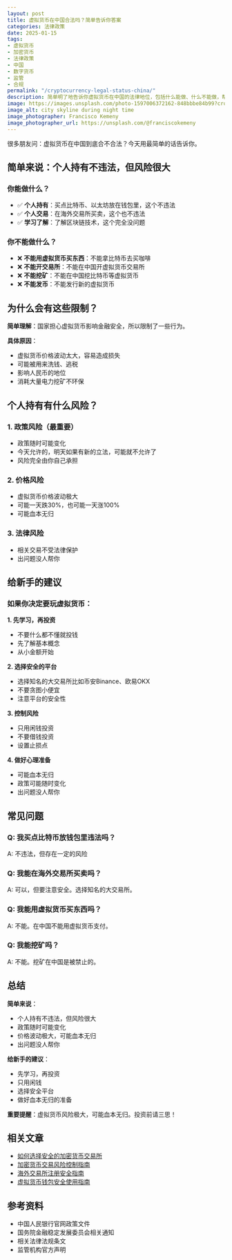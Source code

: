 ```yaml
---
layout: post
title: 虚拟货币在中国合法吗？简单告诉你答案
categories: 法律政策
date: 2025-01-15
tags:
- 虚拟货币
- 加密货币
- 法律政策
- 中国
- 数字货币
- 监管
- 合规
permalink: "/cryptocurrency-legal-status-china/"
description: 简单明了地告诉你虚拟货币在中国的法律地位，包括什么能做、什么不能做，帮助新手了解基本风险。
image: https://images.unsplash.com/photo-1597006372162-848bbbe84b99?crop=entropy&cs=tinysrgb&fit=max&fm=jpg&ixid=M3w4MDE0MTh8MHwxfHNlYXJjaHw2fHxjcnlwdG9jdXJyZW5jeS1yZWd1bGF0aW9uLWNoaW5hfGVufDB8MHx8fDE3NTczMTkzODZ8MA&ixlib=rb-4.1.0&q=80&w=1080
image_alt: city skyline during night time
image_photographer: Francisco Kemeny
image_photographer_url: https://unsplash.com/@franciscokemeny
---
```

很多朋友问：虚拟货币在中国到底合不合法？今天用最简单的话告诉你。

## 简单来说：个人持有不违法，但风险很大

### 你能做什么？
- ✅ **个人持有**：买点比特币、以太坊放在钱包里，这个不违法
- ✅ **个人交易**：在海外交易所买卖，这个也不违法
- ✅ **学习了解**：了解区块链技术，这个完全没问题

### 你不能做什么？
- ❌ **不能用虚拟货币买东西**：不能拿比特币去买咖啡
- ❌ **不能开交易所**：不能在中国开虚拟货币交易所
- ❌ **不能挖矿**：不能在中国挖比特币等虚拟货币
- ❌ **不能发币**：不能发行新的虚拟货币

## 为什么会有这些限制？

**简单理解**：国家担心虚拟货币影响金融安全，所以限制了一些行为。

**具体原因**：
- 虚拟货币价格波动太大，容易造成损失
- 可能被用来洗钱、逃税
- 影响人民币的地位
- 消耗大量电力挖矿不环保

## 个人持有有什么风险？

### 1. 政策风险（最重要）
- 政策随时可能变化
- 今天允许的，明天如果有新的立法，可能就不允许了
- 风险完全由你自己承担

### 2. 价格风险
- 虚拟货币价格波动极大
- 可能一天跌30%，也可能一天涨100%
- 可能血本无归


### 3. 法律风险
- 相关交易不受法律保护
- 出问题没人帮你

## 给新手的建议

### 如果你决定要玩虚拟货币：

**1. 先学习，再投资**
- 不要什么都不懂就投钱
- 先了解基本概念
- 从小金额开始

**2. 选择安全的平台**
- 选择知名的大交易所比如币安Binance、欧易OKX
- 不要贪图小便宜
- 注意平台的安全性

**3. 控制风险**
- 只用闲钱投资
- 不要借钱投资
- 设置止损点

**4. 做好心理准备**
- 可能血本无归
- 政策可能随时变化
- 出问题没人帮你

## 常见问题

### Q: 我买点比特币放钱包里违法吗？
A: 不违法，但存在一定的风险

### Q: 我能在海外交易所买卖吗？
A: 可以，但要注意安全。选择知名的大交易所。

### Q: 我能用虚拟货币买东西吗？
A: 不能。在中国不能用虚拟货币支付。

### Q: 我能挖矿吗？
A: 不能。挖矿在中国是被禁止的。

## 总结

**简单来说**：
- 个人持有不违法，但风险很大
- 政策随时可能变化
- 价格波动极大，可能血本无归
- 出问题没人帮你

**给新手的建议**：
- 先学习，再投资
- 只用闲钱
- 选择安全平台
- 做好血本无归的准备

**重要提醒**：虚拟货币风险极大，可能血本无归。投资前请三思！

## 相关文章

- [如何选择安全的加密货币交易所](/how-to-choose-crypto-exchange/)
- [加密货币交易风险控制指南](/crypto-trading-risk-control/)
- [海外交易所注册安全指南](/overseas-exchange-registration-guide/)
- [虚拟货币钱包安全使用指南](/crypto-wallet-security-guide/)

## 参考资料

- 中国人民银行官网政策文件
- 国务院金融稳定发展委员会相关通知
- 相关法律法规条文
- 监管机构官方声明
